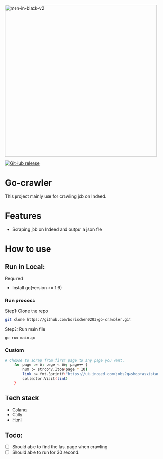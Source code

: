 <img src="https://raw.githubusercontent.com/scraly/gophers/main/men-in-black-v2.png" alt="men-in-black-v2" width=500>

<p align="Left">
  <p align="Left">
    <a href="https://github.com/borischen0203/go-crawler/actions/workflows/go.yml"><img alt="GitHub release" src="https://github.com/borischen0203/o-crawler/actions/workflows/go.yml/badge.svg?logo=github&style=flat-square"></a>
  </p>
</p>


# Go-crawler
This project mainly use for crawling job on Indeed.

# Features
- Scraping job on Indeed and output a json file

# How to use


## Run in Local:

Required
- Install go(version >= 1.6)

### Run process
Step1: Clone the repo
```bash
git clone https://github.com/borischen0203/go-crawpler.git
```
Step2: Run main file
```bash
go run main.go
```

### Custom
```bash
# Choose to scrap from first page to any page you want.
	for page := 0; page < 60; page++ {
		num := strconv.Itoa(page * 10)
		link := fmt.Sprintf("https://uk.indeed.com/jobs?q=shop+assistant&l=London&start=%s", num)
		collector.Visit(link)
	}
```

## Tech stack
- Golang
- Colly
- Html

## Todo:
- [ ] Should able to find the last page when crawling
- [ ] Should able to run for 30 second.
